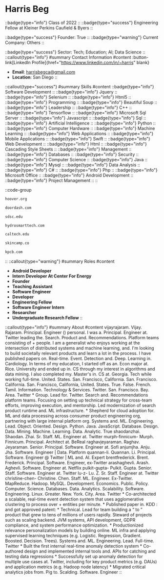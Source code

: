 # Harris Beg
::badge{type="info"}
Class of 2022
::
::badge{type="success"}
Engineering Fellow at Kleiner Perkins Caufield & Byers
::

::badge{type="success"}
Founder: True
::
::badge{type="warning"}
Current Company: Others
::

::badge{type="success"}
Sector: Tech; Education; AI; Data Science
::
::callout{type="info"}
#summary
Contact Information
#content
:button-link[LinkedIn Profile]{href="https://www.linkedin.com/in/~harris" blank}
- **Email**: harrisbegca@gmail.com
- **Location**: San Diego
::

::callout{type="success"}
#summary
Skills
#content
::badge{type="info"}
Software Development
::
::badge{type="info"}
Jquery
::
::badge{type="info"}
Selenium
::
::badge{type="info"}
Html5
::
::badge{type="info"}
Programming
::
::badge{type="info"}
Beautiful Soup
::
::badge{type="info"}
Leadership
::
::badge{type="info"}
C++
::
::badge{type="info"}
Tensorflow
::
::badge{type="info"}
Microsoft Sql Server
::
::badge{type="info"}
Javascript
::
::badge{type="info"}
Sql
::
::badge{type="info"}
Artificial Intelligence
::
::badge{type="info"}
Python
::
::badge{type="info"}
Computer Hardware
::
::badge{type="info"}
Machine Learning
::
::badge{type="info"}
Web Applications
::
::badge{type="info"}
Mobile Applications
::
::badge{type="info"}
Swift
::
::badge{type="info"}
Web Development
::
::badge{type="info"}
Html
::
::badge{type="info"}
Cascading Style Sheets
::
::badge{type="info"}
Management
::
::badge{type="info"}
Databases
::
::badge{type="info"}
Security
::
::badge{type="info"}
Computer Science
::
::badge{type="info"}
Java
::
::badge{type="info"}
Mysql
::
::badge{type="info"}
Data Analysis
::
::badge{type="info"}
C#
::
::badge{type="info"}
Php
::
::badge{type="info"}
Microsoft Office
::
::badge{type="info"}
Android Development
::
::badge{type="info"}
Project Management
::
::

::code-group
```bash [Hoover Institution at Stanford University]
hoover.org
```
```bash [DoorDash]
doordash.com
```
```bash [San Diego Supercomputer Center]
sdsc.edu
```
```bash [HydroSmart Tech]
hydrosmarttech.com
```
```bash [California Institute of Technology]
caltech.edu
```
```bash [Skin Camp Co.]
skincamp.co
```
```bash [Kleiner Perkins Caufield & Byers]
kpcb.com
```
::
::callout{type="warning"}
#summary
Roles
#content
- **Android Developer**
- **Intern Developer At Center For Energy**
- **Founder**
- **Teaching Assistant**
- **Software Engineer**
- **Developer**
- **Engineering Fellow**
- **Software Engineer Intern**
- **Researcher**
- **Undergraduate Research Fellow**
::

::callout{type="info"}
#summary
About
#content
vijayrajaram. Vijay. Rajaram. Principal. Engineer () personal. I was a. Principal. Engineer at. Twitter leading the. Search. Product and. Recommendations. Platform teams consisting of + people. I am a generalist who enjoys working at the intersection of distributed systems and machine learning, and. I'm looking to build societally relevant products and learn a lot in the process. I have published papers on. Real-time. Event. Detection and. Deep. Learning in. Cardiology. In terms of my education, I started off as an. Econ major at. Rice. University and ended up in. CS through my interest in algorithms and data mining. I also completed my. Master's in. CS at. Georgia. Tech while working full-time. United. States. San. Francisco, California. San. Francisco. California. San. Francisco, California, United. States. True. False. French. Tamil. Information. Technology & Services. Twitter. San. Francisco. Bay. Area. Twitter * Group. Lead for. Twitter. Search and. Recommendations platform teams. Focusing on setting up technical strategy for cross-team efforts, improving execution, and mentorship. Led modernization of search product runtime and. ML infrastructure. * Shepherd for cloud adoption for. ML and data processing across consumer product engineering org, partnering with large internal platform org. Systems and. ML. Engineering. Lead. Object. Oriented. Design. Python. Java. JavaScript. Database. Design. Data. Mining. Machine. Learning. Data. Analytic. True shaodanzhai. Shaodan. Zhai. Sr. Staff. ML. Engineer at. Twitter murph-finnicum- Murph. Finnicum. Principal. Architect at. BeReal raghavjeyaraman. Raghav. Jeyaraman. Senior. Principal. Software. Engineer at. Sofi anjumjha. Anju. Jha. Software. Engineer | Data. Platform quannan-li. Quannan. Li. Principal. Software. Engineer @ Twitter | ML and. AI. Expert brentfrederick. Brent. Frederick. Principal. Software. Engineer, ex-Twitter arashaghevli. Arash. Aghevli. Software. Engineer at. Netflix pulkit-gupta- Pulkit. Gupta. Senior. Staff. Software. Engineer at. Twitter lu-z- Lu. Z. Sr. Staff. Engineer at. Twitter christine-chen- Christine. Chen. Staff. ML. Engineer. Ex-Twitter. MapReduce. Hadoop. MySQL. Development. Economics. Public. Policy. Computer. Science. Databases. Data. Analytics. Scalability. Software. Engineering. Linux. Greater. New. York. City. Area. Twitter * Co-architected a scalable, real-time event detection system that uses agglomerative clustering to process over + entities per minute. * Published paper in. KDD : and got approved patent: * Technical. Lead for team building a “ to ” product that grew to tens of millions of users rapidly. Steward of projects such as scaling backend. JVM systems, API development, GDPR compliance, and system performance optimization. * Productionized relevance personalization models by building online. ML infra and applying supervised learning techniques (e.g. Logistic. Regression, Gradient. Boosted. Decision. Trees). Systems and. ML. Engineering. Lead. Full-time. Twitter * Built the first internal real-time anomaly detection system * Co-authored design and implemented internal tools and. APIs for catching and testing data regressions * Successfully set up anomaly detection for multiple use cases at. Twitter, including for key product metrics (e.g. DAUs) and application metrics (e.g. Hadoop node latency) * Migrated critical analytics jobs from. Pig to. Scalding. Software. Engineer
::
